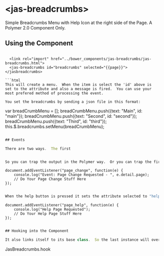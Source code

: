 <!--
```
<custom-element-demo>
<template>
    <link rel="import" href="jas-breadcrumbs.html">
    <script>
        document.addEventListener('WebComponentsReady', function() {
          var breadCrumbMenu = [];
          breadCrumbMenu.push({text: "Main", id: "main"});
          breadCrumbMenu.push({text: "Second", id: "second"});
          breadCrumbMenu.push({text: "Third", id: "third"});
          this.$.test.setMenu(breadCrumbMenu);
        });
    </script>
</template>
</custom-element-demo>
```html
-->

# \<jas-breadcrumbs\>

Simple Breadcrumbs Menu with Help Icon at the right side of the Page.  A Polymer 2.0 Component Only.

## Using the Component

```

  <link rel="import" href="../bower_components/jas-breadcrumbs/jas-breadcrumbs.html">
  <jas-breadcrumbs id="breadcrumbs" selected="{{page}}"></jasbreadcrumbs>
  
```html
This will create a menu.  When the item is select the 'id' above is set to the attribute and also a message is fired.  You can use your most prefered method of processing the event.

You set the breadcrumbs by sending a json file in this format:

```
 var breadCrumbMenu = [];
          breadCrumbMenu.push({text: "Main", id: "main"});
          breadCrumbMenu.push({text: "Second", id: "second"});
          breadCrumbMenu.push({text: "Third", id: "third"});
          this.$.breadcrumbs.setMenu(breadCrumbMenu);

```js

## Events

There are two ways.  The first

```
  <jas-breadcrumbs id="breadcrumbs" selected="{{page}}"></jasbreadcrumbs>
  
```html

So you can trap the output in the Polymer way.  Or you can trap the fired dispatch event and you can use it to change the page.

```
    document.addEventListener("page_change", function(e) {
        console.log("Event: Page Change Requested - ", e.detail.page);
        // Do Your Page Change Stuff Here
    });
```js

When the help button is pressed it sets the attribute selected to "help_page" but also dispatches an event message of "page_help".

```
    document.addEventListener("page_help", function(e) {
        console.log("Help Page Requested");
        // Do Your Help Page Stuff Here
    });
```js

## Hooking into the Component

It also links itself to its base class.  So the last instance will overwrite the value, but normally you would only have one of these anyhow. This is useful "other" way of talking to the component. If there is a neater way let me know!

```

  JasBreadcrumbs.hook 
  
```js
